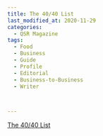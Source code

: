 ```yaml
---
title: The 40/40 List
last_modified_at: 2020-11-29
categories:
  - QSR Magazine
tags:
  - Food
  - Business
  - Guide
  - Profile
  - Editorial 
  - Business-to-Business
  - Writer



---
```




[The 40/40 List](http://www.ourdigitalmags.com/publication/?i=563238&ver=html5&p=44)
